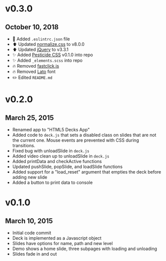 # v0.3.0
## October 10, 2018
* 🚓 Added `.eslintrc.json` file
* ⬆️ Updated [normalize.css](https://necolas.github.io/normalize.css/) to v8.0.0
* ⬆️ Updated [jQuery](https://jquery.com) to v3.3.1
* ✨ Added [Pesticide CSS](https://github.com/mrmrs/pesticide) v0.1.0 into repo
* ✨ Added `_elements.scss` into repo
* 🔥 Removed [fastclick.js](https://github.com/ftlabs/fastclick)
* 🔥 Removed [Lato](http://www.latofonts.com/lato-free-fonts/) font
* ✏️ Edited `README.md`

# v0.2.0
## March 25, 2015
* Renamed app to "HTML5 Decks App"
* Added code to `deck.js` that sets a disabled class on slides that are not the current one. Mouse events are prevented with CSS during transitions.
* Fixed bug with unloadSlide in `deck.js`
* Added video clean up to unloadSlide in `deck.js`
* Added printData and checkActive functions
* Updated pushSlide, popSlide, and loadSlide functions
* Added support for a "load_reset" argument that empties the deck before adding new slide
* Added a button to print data to console

# v0.1.0
## March 10, 2015
* Initial code commit
* Deck is implemented as a Javascript object
* Slides have options for name, path and new level
* Demo shows a home slide, three subpages with loading and unloading
* Slides fade in and out